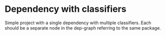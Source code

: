 # Dependency with classifiers

Simple project with a single dependency with multiple classifiers.
Each should be a separate node in the dep-graph referring to the same package.
